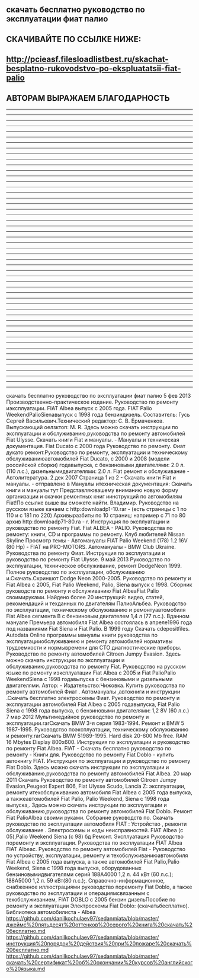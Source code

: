 скачать бесплатно руководство по эксплуатации фиат палио
--------------------------------------------------
СКАЧИВАЙТЕ ПО ССЫЛКЕ НИЖЕ:
--------------------------------------------------
http://pcieasf.filesloadlistbest.ru/skachat-besplatno-rukovodstvo-po-ekspluatatsii-fiat-palio
--------------------------------------------------
АВТОРАМ ВЫРАЖАЕМ БЛАГОДАРНОСТЬ
--------------------------------------------------
--------------------------------------------------
--------------------------------------------------
--------------------------------------------------
--------------------------------------------------
--------------------------------------------------
--------------------------------------------------
--------------------------------------------------
--------------------------------------------------
--------------------------------------------------
--------------------------------------------------
--------------------------------------------------
--------------------------------------------------
--------------------------------------------------
--------------------------------------------------
--------------------------------------------------
--------------------------------------------------
--------------------------------------------------
--------------------------------------------------
--------------------------------------------------
--------------------------------------------------
--------------------------------------------------
--------------------------------------------------
--------------------------------------------------
--------------------------------------------------
--------------------------------------------------
--------------------------------------------------
--------------------------------------------------
--------------------------------------------------
--------------------------------------------------
--------------------------------------------------
--------------------------------------------------
--------------------------------------------------
--------------------------------------------------
--------------------------------------------------
--------------------------------------------------
--------------------------------------------------
--------------------------------------------------
--------------------------------------------------
--------------------------------------------------
--------------------------------------------------
--------------------------------------------------
--------------------------------------------------
--------------------------------------------------
--------------------------------------------------
--------------------------------------------------
--------------------------------------------------
--------------------------------------------------
--------------------------------------------------
--------------------------------------------------
--------------------------------------------------
--------------------------------------------------
скачать бесплатно руководство по эксплуатации фиат палио 5 фев 2013  Производственно-практическое издание. Руководство по ремонту иэксплуатации. FIAT Albea выпуск с 2005 года. FIAT Palio WeekendPalioSienaвыпуск с 1998 года бензиндизель. Составитель: Гусь Сергей Васильевич.Технический редактор: С. В. Ермаченков. Выпускающий оелзктоп: М. R. Здесь можно скачать инструкции по эксплуатации и обслуживанию,руководства по ремонту автомобилей Fiat Ulysse. Скачать книги Fiat и мануалы. - Мануалы и техническая документация. Fiat Ducato с 2000 года Руководство по ремонту. Фиат дукато ремонт.Руководство по ремонту, эксплуатации и техническому обслуживаниюавтомобилей Fiat Ducato, с 2000 и 2008 (модели российской сборки) годавыпуска, с бензиновыми двигателями: 2.0 л. (110 л.с.), дизельнымидвигателями: 2.0 л. Fiat ремонт и обслуживание - Автолитература. 2 дек 2007  Страница 1 из 2 - Скачать книги Fiat и мануалы. - отправлено в Мануалы итехническая документация: Скачать книги и мануалы тут Представляювашему вниманию новую форму организации и скачки ремонтных книг иинструкций по автомобилям Fiat!По ссылке выше вы сможете найти. Владимир. Руководство на русском языке качаем с http:downloadp1-10.rar - (есть страницы с 1 по 110 и с 181 по 220) Архивыразбиты по 10 страниц: например с 71 по 80 архив http:downloadp71-80.ra - r. Инструкция по эксплуатации и руководство по ремонту Fiat. Fiat ALBEA - PALIO. Руководства по ремонту: книги, CD и программы по ремонту. Клуб любителей Nissan Skyline  Просмотр темы - Автомануалы
FIAT Palio Weekend (178) 1.2 16V (80 Hp) - FIAT на PRO-MOTORS. Автомануалы - BMW Club Ukraine. Руководства по ремонту Фиат. Инструкция по эксплуатации и руководство по ремонту Fiat Ulysse. 9 май 2013  Руководство по эксплуатации, техническое обслуживание, ремонт  DodgeNeon 1999. Полное руководство по эксплуатации, обслуживанию и.Скачать.Cкриншот Dodge Neon 2000-2005. Руководство по ремонту и Fiat Albea с 2005, Fiat Palio Weekend, Palio, Siena выпуск с 1998. Сборник руководств по ремонту и обслуживанию Fiat AlbeaFiat Palio своимируками. Найдено более 20 инструкций: видео, статей, рекомендаций и техданных по двигателям ПалиоАльбеа. Руководство по эксплуатации, техническому обслуживанию и ремонтуавтомобиля Fiat Albea сегмента В с бензиновым двигателем 1,4 л (77 л.с.). Вданном мануале  Премьера автомобиля Fiat Albea состоялась в апреле1996 года под названиями Fiat Siena и Fiat Palio. В 1999 году  Скачать cdepositfiles. Autodata Online программы мануалы книги руководства по эксплуатацииобслуживанию и ремонту автомобилей нормативы трудоемкости и нормывремени для СТО диагностические приборы. Руководство по ремонту автомобилей Citroen Jumpy  Evasion. Здесь можно скачать инструкции по эксплуатации и обслуживанию,руководства по ремонту Fiat.  Руководство на русском языке по ремонту иэксплуатации Fiat Albea с 2005 и Fiat PalioPalio WeekendSiena с 1998 годавыпуска с бензиновыми и дизельными двигателями. Автор: - Издательство:Чижовка. Купить руководства по ремонту автомобилей Фиат . Автомануалы ,автокниги и инструкции .Скачать бесплатно электросхемы Фиат. Руководство по ремонту и эксплуатации автомобилей Fiat Albea с 2005 годавыпуска, Fiat Palio  Siena с 1998 года выпуска, с бензиновыми двигателями: 1,2 8V (60 л.с.)
7 мар 2012  Мультимедийное руководство по ремонту и эксплуатации.rarСкачать BMW 3-я серия 1983-1994. Ремонт и  BMW 5 1987-1995. Руководство поэксплуатации, техническому обслуживанию и ремонту.rarСкачать BMW 51989-1995.  Hard disk 20-600 Mb free. RAM 16 Mbytes Display 800x600. Инструкция по эксплуатации и руководство по ремонту Fiat Albea. FIAT - Скачать бесплатно руководство по ремонту - Книги для. Руководство по ремонту Fiat Doblo - купить автокнигу FIAT. Инструкция по эксплуатации и руководство по ремонту Fiat Doblo. Здесь можно скачать инструкции по эксплуатации и обслуживанию,руководства по ремонту автомобилей Fiat Albea. 20 мар 2011  Скачать Руководство по ремонту автомобилей Citroen Jumpy  Evasion,Peugeot Expert  806, Fiat Ulysse  Scudo, Lancia Z:  эксплуатации, ремонту итехобслуживанию автомобиля Fiat Albea с 2005 года выпуска, а такжеавтомобилей Fiat Palio, Palio Weekend, Siena с 1998 года выпуска,. Здесь можно скачать инструкции по эксплуатации и обслуживанию,руководства по ремонту автомобилей Fiat Doblo. Ремонт Fiat PalioAlbea своими руками. Собрание руководств по. Скачать руководство по эксплуатации автомобиля FIAT : Устройство , ремонти обслуживание . Электросхемы и коды неисправностей.  FIAT Albea (с 05),Palio Weekend  Siena (с 98) бд Ремонт. Эксплуатация Руководство поремонту и эксплуатации. Руководства по эксплуатации FIAT Albea FIAT Albeaс. Руководство по ремонту автомобилей Fiat -
Руководство по устройству, эксплуатации, ремонту и техобслуживаниюавтомобиля Fiat Albea с 2005 года выпуска, а также автомобилей Fiat Palio,Palio Weekend, Siena с 1998 года выпуска, оборудованных бензиновымидвигателями серий 188A4000 1,2 л.  44 кВт (60 л.с.); 188A5000 1,2 л.  59 кВт(80 л.с.);. Справочно-информационное, снабженное иллюстрациями руководство поремонту Fiat Doblo, а также руководство по эксплуатации и операциямсвязанным с техобслуживанием,  FIAT DOBLO с 2005 бензин  дизельПособие по ремонту и эксплуатации  Электросхемы Fiat Doblo: (скачатьбесплатно). Библиотека автомобилиста - Albea
https://github.com/danilkochulaev97/sedanmiata/blob/master/джеймс%20пятьдесят%20оттенков%20серого%20книга%20скачать%20бесплатно.md
https://github.com/danilkochulaev97/sedanmiata/blob/master/инструкция%20порядок%20действия%20при%20пожаре%20скачать%20бесплатно.md
https://github.com/danilkochulaev97/sedanmiata/blob/master/скачать%20сертификат%20об%20окончании%20курсов%20английского%20языка.md